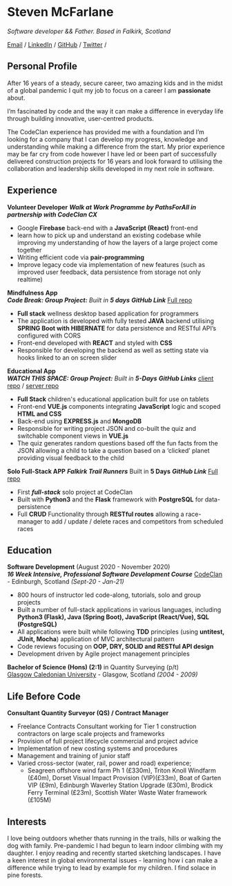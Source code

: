 # Steven McFarlane

_Software developer && Father. Based in Falkirk, Scotland_ <br>

[Email](mailto:stevenmcfarlane@hotmail.co.uk) / [LinkedIn](https://www.linkedin.com/in/steven--mcfarlane/) / [GitHub](https://github.com/stmcf/) / [Twitter](https://twitter.com/IAMSMCF/) / 


## Personal Profile

After 16 years of a steady, secure career, two amazing kids and in the midst of a global pandemic I quit my job to focus on a career I am **passionate** about.<br>

I’m fascinated by code and the way it can make a difference in everyday life through building innovative, user-centred products.<br>

The CodeClan experience has provided me with a foundation and I’m looking for a company that I can develop my progress, knowledge and understanding while making a difference from the start. My prior experience may be far cry from code however I have led or been part of successfully delivered construction projects for 16 years and look forward to utilising the collaboration and leadership skills developed in my next role in software.<br>


## Experience

**Volunteer Developer**
***Walk at Work _Programme by PathsForAll in partnership with CodeClan CX_***

- Google **Firebase** back-end with a **JavaScript (React)** front-end 
- learn how to pick up and understand an existing codebase while improving my understanding of how the layers of a large project come together
- Writing efficient code via **pair-programming**
- Improve legacy code via implementation of new features (such as improved user feedback, data persistence from storage not only realtime)

**Mindfulness App**<br>
***Code Break: Group Project:** Built in **5 days***
***GitHub Link*** [Full repo](https://github.com/stmcf/code-br-) <br>

- **Full stack** wellness desktop based application for programmers
- The application is developed with fully tested **JAVA** backend utilising **SPRING Boot with HIBERNATE** for data persistence and RESTful API’s configured with CORS
- Front-end developed with **REACT** and styled with **CSS**
- Responsible for developing the backend as well as setting state via hooks linked to an on screen slider

**Educational App**<br>
***WATCH THIS SPACE: Group Project:** Built in **5-Days***
***GitHub Links*** [client repo](https://github.com/stmcf/Watch_This_Space_client) / [server repo](https://github.com/stmcf/Watch_This_Space_server) <br>
- **Full Stack** children's educational application built for use on tablets
- Front-end **VUE.js** components integrating **JavaScript** logic and scoped **HTML and CSS**
- Back-end using **EXPRESS.js** and **MongoDB**
- Responsible for writing project JSON and co-built the quiz and switchable component views in **VUE.js**
- The quiz generates random questions based off the fun facts from the JSON allowing a child to take a question based on a ‘clicked’ planet providing visual feedback to the child

**Solo Full-Stack APP**
***Falkirk Trail Runners*** Built in **5 Days**
***GitHub Link*** [Full repo](https://github.com/stmcf/Falkirk_Trail_Runners)
- First ***full-stack*** solo project at CodeClan
- Built with **Python3** and the **Flask** framework with **PostgreSQL** for data-persistence 
- Full **CRUD** Functionality through **RESTful routes** allowing a race-manager to add / update / delete races and competitors from scheduled races

## Education

**Software Development** (August 2020 - November 2020) <br>
***16 Week Intensive, Professional Software Development Course***
[CodeClan](https://codeclan.com/courses/professional-software-development/) - Edinburgh, Scotland _(Sept-20 - Jan-21)_

- 800 hours of instructor led code-along, tutorials, solo and group projects
- Built a number of full-stack applications in various languages, including **Python3 (Flask), Java (Spring Boot), JavaScript (React/Vue), SQL (PostgreSQL)**
- All applications were built while following **TDD** principles (using **untitest, JUnit, Mocha**) application of MVC architectural pattern
- Code reviews focusing on **OOP, DRY, SOLID and RESTful API design**
- Development driven by Agile project management principles


**Bachelor of Science (Hons) (2:1)** in Quantity Surveying (p/t)<br>
[Glasgow Caledonian University](https://www.gcal.ac.uk/) - Glasgow, Scotland _(2004 - 2009)_


## Life Before Code
**Consultant Quantity Surveyor (QS) / Contract Manager**

- Freelance Contracts Consultant working for Tier 1 construction contractors on large scale projects and frameworks 
- Provision of full project lifecycle commercial and project advice
- Implementation of new costing systems and procedures
- Management and training of junior staff
- Varied cross-sector (water, rail, power and road) experience; 
  - Seagreen offshore wind farm Ph 1 (£330m), Triton Knoll Windfarm (£40m), Dorset Visual Impact Provision (VIP)(£33m), Boat of Garten VIP (£9m),  Edinburgh Waverley Station Upgrade (£30m), Brodick Ferry Terminal (£23m), Scottish Water Waste Water framework (£105M)


## Interests

I love being outdoors whether thats running in the trails, hills or walking the dog with family.  Pre-pandemic I had begun to learn indoor climbing with my daughter. I enjoy reading and recently started sketching landscapes. I have a keen interest in global environmental issues - learning how i can make a difference while trying to lead by example for my children.
I find solace in pine forests.

